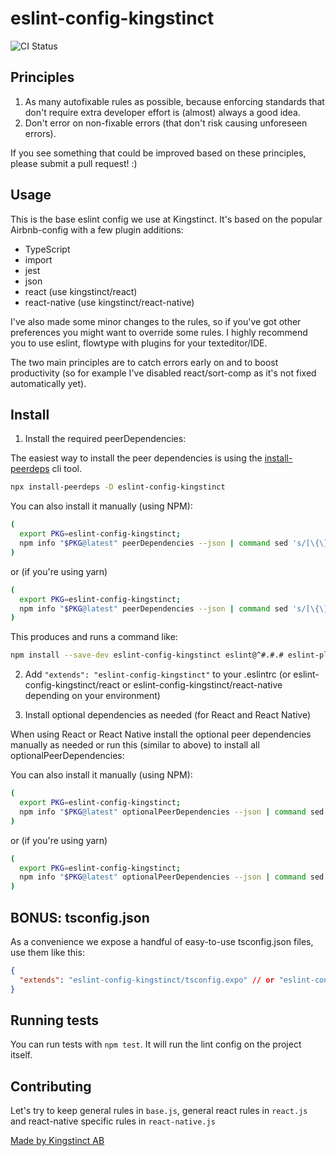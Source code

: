 # eslint-config-kingstinct

![CI Status](https://github.com/kingstinct/eslint/workflows/Node.js%20CI/badge.svg)

## Principles

1. As many autofixable rules as possible, because enforcing standards that don't require extra developer effort is (almost) always a good idea.
2. Don't error on non-fixable errors (that don't risk causing unforeseen errors).

If you see something that could be improved based on these principles, please submit a pull request! :)

## Usage

This is the base eslint config we use at Kingstinct. It's based on the popular Airbnb-config with a few plugin additions:

* TypeScript
* import
* jest
* json
* react (use kingstinct/react)
* react-native (use kingstinct/react-native)

I've also made some minor changes to the rules, so if you've got other preferences you might want to override some rules. I highly recommend you to use eslint, flowtype with plugins for your texteditor/IDE.

The two main principles are to catch errors early on and to boost productivity (so for example I've disabled react/sort-comp as it's not fixed automatically yet).

## Install

1. Install the required peerDependencies:

  The easiest way to install the peer dependencies is using the [install-peerdeps](https://github.com/nathanhleung/install-peerdeps) cli tool.

  ```sh
  npx install-peerdeps -D eslint-config-kingstinct
  ```

  You can also install it manually (using NPM):

  ```sh
  (
    export PKG=eslint-config-kingstinct;
    npm info "$PKG@latest" peerDependencies --json | command sed 's/[\{\},]//g ; s/: /@/g' | xargs npm install --save-dev "$PKG@latest"
  )
  ```

  or (if you're using yarn)

  ```sh
  (
    export PKG=eslint-config-kingstinct;
    npm info "$PKG@latest" peerDependencies --json | command sed 's/[\{\},]//g ; s/: /@/g' | xargs yarn add --dev "$PKG@latest"
  )
  ```

  This produces and runs a command like:

  ```sh
  npm install --save-dev eslint-config-kingstinct eslint@^#.#.# eslint-plugin-jsx-a11y@^#.#.# eslint-plugin-import@^#.#.# eslint-plugin-react@^#.#.#
  ```

2. Add `"extends": "eslint-config-kingstinct"` to your .eslintrc (or eslint-config-kingstinct/react or eslint-config-kingstinct/react-native depending on your environment)

3. Install optional dependencies as needed (for React and React Native)

When using React or React Native install the optional peer dependencies manually as needed or run this (similar to above) to install all optionalPeerDependencies:

You can also install it manually (using NPM):

  ```sh
  (
    export PKG=eslint-config-kingstinct;
    npm info "$PKG@latest" optionalPeerDependencies --json | command sed 's/[\{\},]//g ; s/: /@/g' | xargs npm install --save-dev "$PKG@latest"
  )
  ```

  or (if you're using yarn)

  ```sh
  (
    export PKG=eslint-config-kingstinct;
    npm info "$PKG@latest" optionalPeerDependencies --json | command sed 's/[\{\},]//g ; s/: /@/g' | xargs yarn add --dev "$PKG@latest"
  )
  ```

## BONUS: tsconfig.json
As a convenience we expose a handful of easy-to-use tsconfig.json files, use them like this:
```json
{
  "extends": "eslint-config-kingstinct/tsconfig.expo" // or "eslint-config-kingstinct/tsconfig", "eslint-config-kingstinct/tsconfig.node16"
}
```

## Running tests

You can run tests with `npm test`. It will run the lint config on the project itself.

## Contributing

Let's try to keep general rules in `base.js`, general react rules in `react.js` and react-native specific rules in `react-native.js`

[Made by Kingstinct AB](https://kingstinct.com)
